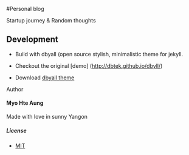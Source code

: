#Personal blog

Startup journey & Random thoughts

## Development

* Build with dbyall (open source stylish, minimalistic theme for jekyll.

* Checkout the original [demo] (http://dbtek.github.io/dbyll/)

* Download [dbyall theme](https://github.com/dbtek/dbyll/archive/master.zip) 

Author

#### Myo Hte Aung

Made with love in sunny Yangon

##### License
- [MIT](http://opensource.org/licenses/MIT)



